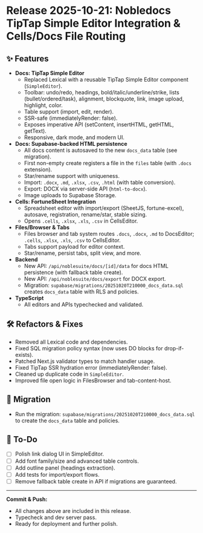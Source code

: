 # Release 2025-10-21: Nobledocs TipTap Simple Editor Integration & Cells/Docs File Routing

## ✨ Features

- **Docs: TipTap Simple Editor**
  - Replaced Lexical with a reusable TipTap Simple Editor component (`SimpleEditor`).
  - Toolbar: undo/redo, headings, bold/italic/underline/strike, lists (bullet/ordered/task), alignment, blockquote, link, image upload, highlight, color.
  - Table support (import, edit, render).
  - SSR-safe (immediatelyRender: false).
  - Exposes imperative API (setContent, insertHTML, getHTML, getText).
  - Responsive, dark mode, and modern UI.
- **Docs: Supabase-backed HTML persistence**
  - All docs content is autosaved to the new `docs_data` table (see migration).
  - First non-empty create registers a file in the `files` table (with `.docs` extension).
  - Star/rename support with uniqueness.
  - Import: `.docx`, `.md`, `.xlsx`, `.csv`, `.html` (with table conversion).
  - Export: DOCX via server-side API (`html-to-docx`).
  - Image uploads to Supabase Storage.
- **Cells: FortuneSheet Integration**
  - Spreadsheet editor with import/export (SheetJS, fortune-excel), autosave, registration, rename/star, stable sizing.
  - Opens `.cells`, `.xlsx`, `.xls`, `.csv` in CellsEditor.
- **Files/Browser & Tabs**
  - Files browser and tab system routes `.docs`, `.docx`, `.md` to DocsEditor; `.cells`, `.xlsx`, `.xls`, `.csv` to CellsEditor.
  - Tabs support payload for editor context.
  - Star/rename, persist tabs, split view, and more.
- **Backend**
  - New API: `/api/noblesuite/docs/[id]/data` for docs HTML persistence (with fallback table create).
  - New API: `/api/noblesuite/docs/export` for DOCX export.
  - Migration: `supabase/migrations/20251020T210000_docs_data.sql` creates `docs_data` table with RLS and policies.
- **TypeScript**
  - All editors and APIs typechecked and validated.

## 🛠️ Refactors & Fixes

- Removed all Lexical code and dependencies.
- Fixed SQL migration policy syntax (now uses DO blocks for drop-if-exists).
- Patched Next.js validator types to match handler usage.
- Fixed TipTap SSR hydration error (immediatelyRender: false).
- Cleaned up duplicate code in `SimpleEditor`.
- Improved file open logic in FilesBrowser and tab-content-host.

## 📁 Migration

- Run the migration: `supabase/migrations/20251020T210000_docs_data.sql` to create the `docs_data` table and policies.

## 📝 To-Do

- [ ] Polish link dialog UI in SimpleEditor.
- [ ] Add font family/size and advanced table controls.
- [ ] Add outline panel (headings extraction).
- [ ] Add tests for import/export flows.
- [ ] Remove fallback table create in API if migrations are guaranteed.

---

**Commit & Push:**
- All changes above are included in this release.
- Typecheck and dev server pass.
- Ready for deployment and further polish.
